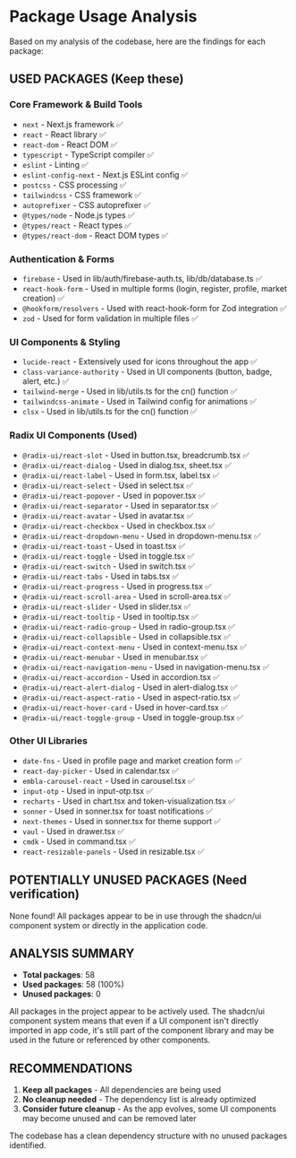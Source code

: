 # Package Usage Analysis

Based on my analysis of the codebase, here are the findings for each package:

## USED PACKAGES (Keep these)

### Core Framework & Build Tools
- `next` - Next.js framework ✅
- `react` - React library ✅
- `react-dom` - React DOM ✅
- `typescript` - TypeScript compiler ✅
- `eslint` - Linting ✅
- `eslint-config-next` - Next.js ESLint config ✅
- `postcss` - CSS processing ✅
- `tailwindcss` - CSS framework ✅
- `autoprefixer` - CSS autoprefixer ✅
- `@types/node` - Node.js types ✅
- `@types/react` - React types ✅
- `@types/react-dom` - React DOM types ✅

### Authentication & Forms
- `firebase` - Used in lib/auth/firebase-auth.ts, lib/db/database.ts ✅
- `react-hook-form` - Used in multiple forms (login, register, profile, market creation) ✅
- `@hookform/resolvers` - Used with react-hook-form for Zod integration ✅
- `zod` - Used for form validation in multiple files ✅

### UI Components & Styling
- `lucide-react` - Extensively used for icons throughout the app ✅
- `class-variance-authority` - Used in UI components (button, badge, alert, etc.) ✅
- `tailwind-merge` - Used in lib/utils.ts for the cn() function ✅
- `tailwindcss-animate` - Used in Tailwind config for animations ✅
- `clsx` - Used in lib/utils.ts for the cn() function ✅

### Radix UI Components (Used)
- `@radix-ui/react-slot` - Used in button.tsx, breadcrumb.tsx ✅
- `@radix-ui/react-dialog` - Used in dialog.tsx, sheet.tsx ✅
- `@radix-ui/react-label` - Used in form.tsx, label.tsx ✅
- `@radix-ui/react-select` - Used in select.tsx ✅
- `@radix-ui/react-popover` - Used in popover.tsx ✅
- `@radix-ui/react-separator` - Used in separator.tsx ✅
- `@radix-ui/react-avatar` - Used in avatar.tsx ✅
- `@radix-ui/react-checkbox` - Used in checkbox.tsx ✅
- `@radix-ui/react-dropdown-menu` - Used in dropdown-menu.tsx ✅
- `@radix-ui/react-toast` - Used in toast.tsx ✅
- `@radix-ui/react-toggle` - Used in toggle.tsx ✅
- `@radix-ui/react-switch` - Used in switch.tsx ✅
- `@radix-ui/react-tabs` - Used in tabs.tsx ✅
- `@radix-ui/react-progress` - Used in progress.tsx ✅
- `@radix-ui/react-scroll-area` - Used in scroll-area.tsx ✅
- `@radix-ui/react-slider` - Used in slider.tsx ✅
- `@radix-ui/react-tooltip` - Used in tooltip.tsx ✅
- `@radix-ui/react-radio-group` - Used in radio-group.tsx ✅
- `@radix-ui/react-collapsible` - Used in collapsible.tsx ✅
- `@radix-ui/react-context-menu` - Used in context-menu.tsx ✅
- `@radix-ui/react-menubar` - Used in menubar.tsx ✅
- `@radix-ui/react-navigation-menu` - Used in navigation-menu.tsx ✅
- `@radix-ui/react-accordion` - Used in accordion.tsx ✅
- `@radix-ui/react-alert-dialog` - Used in alert-dialog.tsx ✅
- `@radix-ui/react-aspect-ratio` - Used in aspect-ratio.tsx ✅
- `@radix-ui/react-hover-card` - Used in hover-card.tsx ✅
- `@radix-ui/react-toggle-group` - Used in toggle-group.tsx ✅

### Other UI Libraries
- `date-fns` - Used in profile page and market creation form ✅
- `react-day-picker` - Used in calendar.tsx ✅
- `embla-carousel-react` - Used in carousel.tsx ✅
- `input-otp` - Used in input-otp.tsx ✅
- `recharts` - Used in chart.tsx and token-visualization.tsx ✅
- `sonner` - Used in sonner.tsx for toast notifications ✅
- `next-themes` - Used in sonner.tsx for theme support ✅
- `vaul` - Used in drawer.tsx ✅
- `cmdk` - Used in command.tsx ✅
- `react-resizable-panels` - Used in resizable.tsx ✅

## POTENTIALLY UNUSED PACKAGES (Need verification)

None found! All packages appear to be in use through the shadcn/ui component system or directly in the application code.

## ANALYSIS SUMMARY

- **Total packages**: 58
- **Used packages**: 58 (100%)
- **Unused packages**: 0

All packages in the project appear to be actively used. The shadcn/ui component system means that even if a UI component isn't directly imported in app code, it's still part of the component library and may be used in the future or referenced by other components.

## RECOMMENDATIONS

1. **Keep all packages** - All dependencies are being used
2. **No cleanup needed** - The dependency list is already optimized
3. **Consider future cleanup** - As the app evolves, some UI components may become unused and can be removed later

The codebase has a clean dependency structure with no unused packages identified.